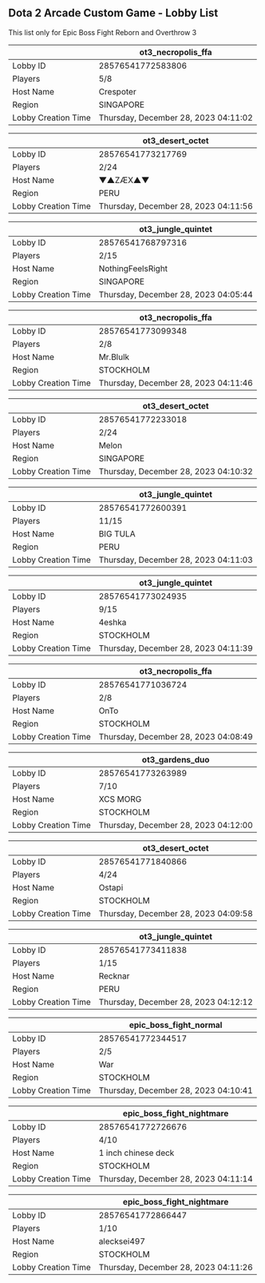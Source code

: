 ## Dota 2 Arcade Custom Game - Lobby List

This list only for Epic Boss Fight Reborn and Overthrow 3

|  | ot3_necropolis_ffa |
| ------ | ------ |
| Lobby ID | 28576541772583806 |
| Players | 5/8 |
| Host Name | Crespoter |
| Region | SINGAPORE |
| Lobby Creation Time | Thursday, December 28, 2023 04:11:02 |


|  | ot3_desert_octet |
| ------ | ------ |
| Lobby ID | 28576541773217769 |
| Players | 2/24 |
| Host Name | ▼▲ZÆX▲▼ |
| Region | PERU |
| Lobby Creation Time | Thursday, December 28, 2023 04:11:56 |


|  | ot3_jungle_quintet |
| ------ | ------ |
| Lobby ID | 28576541768797316 |
| Players | 2/15 |
| Host Name | NothingFeelsRight |
| Region | SINGAPORE |
| Lobby Creation Time | Thursday, December 28, 2023 04:05:44 |


|  | ot3_necropolis_ffa |
| ------ | ------ |
| Lobby ID | 28576541773099348 |
| Players | 2/8 |
| Host Name | Mr.Blulk |
| Region | STOCKHOLM |
| Lobby Creation Time | Thursday, December 28, 2023 04:11:46 |


|  | ot3_desert_octet |
| ------ | ------ |
| Lobby ID | 28576541772233018 |
| Players | 2/24 |
| Host Name | Melon |
| Region | SINGAPORE |
| Lobby Creation Time | Thursday, December 28, 2023 04:10:32 |


|  | ot3_jungle_quintet |
| ------ | ------ |
| Lobby ID | 28576541772600391 |
| Players | 11/15 |
| Host Name | BIG TULA |
| Region | PERU |
| Lobby Creation Time | Thursday, December 28, 2023 04:11:03 |


|  | ot3_jungle_quintet |
| ------ | ------ |
| Lobby ID | 28576541773024935 |
| Players | 9/15 |
| Host Name | 4eshka |
| Region | STOCKHOLM |
| Lobby Creation Time | Thursday, December 28, 2023 04:11:39 |


|  | ot3_necropolis_ffa |
| ------ | ------ |
| Lobby ID | 28576541771036724 |
| Players | 2/8 |
| Host Name | OnTo |
| Region | STOCKHOLM |
| Lobby Creation Time | Thursday, December 28, 2023 04:08:49 |


|  | ot3_gardens_duo |
| ------ | ------ |
| Lobby ID | 28576541773263989 |
| Players | 7/10 |
| Host Name | XCS MORG |
| Region | STOCKHOLM |
| Lobby Creation Time | Thursday, December 28, 2023 04:12:00 |


|  | ot3_desert_octet |
| ------ | ------ |
| Lobby ID | 28576541771840866 |
| Players | 4/24 |
| Host Name | Ostapi |
| Region | STOCKHOLM |
| Lobby Creation Time | Thursday, December 28, 2023 04:09:58 |


|  | ot3_jungle_quintet |
| ------ | ------ |
| Lobby ID | 28576541773411838 |
| Players | 1/15 |
| Host Name | Recknar |
| Region | PERU |
| Lobby Creation Time | Thursday, December 28, 2023 04:12:12 |


|  | epic_boss_fight_normal |
| ------ | ------ |
| Lobby ID | 28576541772344517 |
| Players | 2/5 |
| Host Name | War |
| Region | STOCKHOLM |
| Lobby Creation Time | Thursday, December 28, 2023 04:10:41 |


|  | epic_boss_fight_nightmare |
| ------ | ------ |
| Lobby ID | 28576541772726676 |
| Players | 4/10 |
| Host Name | 1 inch chinese deck |
| Region | STOCKHOLM |
| Lobby Creation Time | Thursday, December 28, 2023 04:11:14 |


|  | epic_boss_fight_nightmare |
| ------ | ------ |
| Lobby ID | 28576541772866447 |
| Players | 1/10 |
| Host Name | alecksei497 |
| Region | STOCKHOLM |
| Lobby Creation Time | Thursday, December 28, 2023 04:11:26 |


